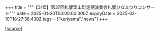 +++
title = """【3/15】第37回札響栗山町定期演奏会札響ひなまつりコンサート"""
date = 2025-01-20T03:00:00.000Z
expiryDate = 2025-02-10T18:27:38.430Z
tags = ["kuriyama","news"]
+++


[[source]](https://www.town.kuriyama.hokkaido.jp/soshiki/55/30050.html)

